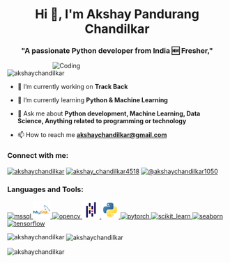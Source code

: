 <h1 align="center">Hi 👋, I'm Akshay Pandurang Chandilkar</h1>
<h3 align="center">"A passionate Python developer from India 🆕 Fresher,"</h3>
<img align="right" alt="Coding" width="400" src="https://www.sarvika.com/wp-content/uploads/2021/03/Backend-Developer-Python-GIF-Dribble.gif">

<p align="left"> <img src="https://komarev.com/ghpvc/?username=akshaychandilkar&label=Profile%20views&color=0e75b6&style=flat" alt="akshaychandilkar" /> </p>

- 🔭 I’m currently working on **Track Back**

- 🌱 I’m currently learning **Python & Machine Learning**

- 💬 Ask me about **Python development, Machine Learning, Data Science, Anything related to programming or technology**

- 📫 How to reach me **akshaychandilkar@gmail.com**

<h3 align="left">Connect with me:</h3>
<p align="left">
<a href="https://linkedin.com/in/akshaychandilkar" target="blank"><img align="center" src="https://raw.githubusercontent.com/rahuldkjain/github-profile-readme-generator/master/src/images/icons/Social/linked-in-alt.svg" alt="akshaychandilkar" height="30" width="40" /></a>
<a href="https://instagram.com/akshay_chandilkar4518" target="blank"><img align="center" src="https://raw.githubusercontent.com/rahuldkjain/github-profile-readme-generator/master/src/images/icons/Social/instagram.svg" alt="akshay_chandilkar4518" height="30" width="40" /></a>
<a href="https://www.youtube.com/c/@akshaychandilkar1050" target="blank"><img align="center" src="https://raw.githubusercontent.com/rahuldkjain/github-profile-readme-generator/master/src/images/icons/Social/youtube.svg" alt="@akshaychandilkar1050" height="30" width="40" /></a>
</p>

<h3 align="left">Languages and Tools:</h3>
<p align="left"> <a href="https://www.microsoft.com/en-us/sql-server" target="_blank" rel="noreferrer"> <img src="https://www.svgrepo.com/show/303229/microsoft-sql-server-logo.svg" alt="mssql" width="40" height="40"/> </a> <a href="https://www.mysql.com/" target="_blank" rel="noreferrer"> <img src="https://raw.githubusercontent.com/devicons/devicon/master/icons/mysql/mysql-original-wordmark.svg" alt="mysql" width="40" height="40"/> </a> <a href="https://opencv.org/" target="_blank" rel="noreferrer"> <img src="https://www.vectorlogo.zone/logos/opencv/opencv-icon.svg" alt="opencv" width="40" height="40"/> </a> <a href="https://pandas.pydata.org/" target="_blank" rel="noreferrer"> <img src="https://raw.githubusercontent.com/devicons/devicon/2ae2a900d2f041da66e950e4d48052658d850630/icons/pandas/pandas-original.svg" alt="pandas" width="40" height="40"/> </a> <a href="https://www.python.org" target="_blank" rel="noreferrer"> <img src="https://raw.githubusercontent.com/devicons/devicon/master/icons/python/python-original.svg" alt="python" width="40" height="40"/> </a> <a href="https://pytorch.org/" target="_blank" rel="noreferrer"> <img src="https://www.vectorlogo.zone/logos/pytorch/pytorch-icon.svg" alt="pytorch" width="40" height="40"/> </a> <a href="https://scikit-learn.org/" target="_blank" rel="noreferrer"> <img src="https://upload.wikimedia.org/wikipedia/commons/0/05/Scikit_learn_logo_small.svg" alt="scikit_learn" width="40" height="40"/> </a> <a href="https://seaborn.pydata.org/" target="_blank" rel="noreferrer"> <img src="https://seaborn.pydata.org/_images/logo-mark-lightbg.svg" alt="seaborn" width="40" height="40"/> </a> <a href="https://www.tensorflow.org" target="_blank" rel="noreferrer"> <img src="https://www.vectorlogo.zone/logos/tensorflow/tensorflow-icon.svg" alt="tensorflow" width="40" height="40"/> </a> </p>

<p><img align="left" src="https://github-readme-stats.vercel.app/api/top-langs?username=akshaychandilkar&show_icons=true&locale=en&layout=compact" alt="akshaychandilkar" /></p>

<p>&nbsp;<img align="center" src="https://github-readme-stats.vercel.app/api?username=akshaychandilkar&show_icons=true&locale=en" alt="akshaychandilkar" /></p>

<p><img align="center" src="https://github-readme-streak-stats.herokuapp.com/?user=akshaychandilkar&" alt="akshaychandilkar" /></p>

